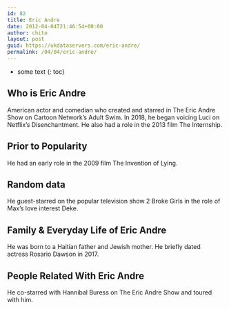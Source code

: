 ```yaml
---
id: 82
title: Eric Andre
date: 2012-04-04T21:46:54+00:00
author: chito
layout: post
guid: https://ukdataservers.com/eric-andre/
permalink: /04/04/eric-andre/
---
```


* some text
{: toc}


## Who is  Eric Andre
                  
                  
                  
American actor and comedian who created and starred in The Eric Andre Show on Cartoon Network&#8217;s Adult Swim. In 2018, he began voicing Luci on Netflix&#8217;s Disenchantment. He also had a role in the 2013 film The Internship.
                  
                
                
                
## Prior to Popularity 
                  
                  
                  
He had an early role in the 2009 film The Invention of Lying.
                  
                
                
                
## Random data 
                  
                  
                  
He guest-starred on the popular television show 2 Broke Girls in the role of Max&#8217;s love interest Deke.
                  
                
                
                
## Family & Everyday Life of Eric Andre
                  
                  
                  
He was born to a Haitian father and Jewish mother. He briefly dated actress Rosario Dawson in 2017.
                  
                
                
                
## People Related With  Eric Andre
                  
                  
                  
He co-starred with Hannibal Buress on The Eric Andre Show and toured with him.
                  
                
              
            
          
          
          
    
    
  
